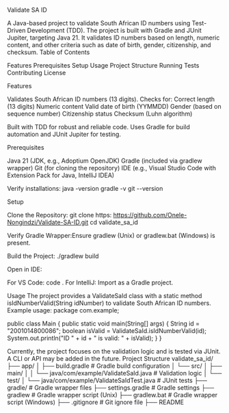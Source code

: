 Validate SA ID

A Java-based project to validate South African ID numbers using Test-Driven Development (TDD). The project is built with Gradle and JUnit Jupiter, targeting Java 21. It validates ID numbers based on length, numeric content, and other criteria such as date of birth, gender, citizenship, and checksum.
Table of Contents

Features
Prerequisites
Setup
Usage
Project Structure
Running Tests
Contributing
License

Features

Validates South African ID numbers (13 digits).
Checks for:
Correct length (13 digits)
Numeric content
Valid date of birth (YYMMDD)
Gender (based on sequence number)
Citizenship status
Checksum (Luhn algorithm)


Built with TDD for robust and reliable code.
Uses Gradle for build automation and JUnit Jupiter for testing.

Prerequisites

Java 21 (JDK, e.g., Adoptium OpenJDK)
Gradle (included via gradlew wrapper)
Git (for cloning the repository)
IDE (e.g., Visual Studio Code with Extension Pack for Java, IntelliJ IDEA)

Verify installations:
java -version
gradle -v
git --version

Setup

Clone the Repository:
git clone https: https://github.com/Onele-Nongindzi/Validate-SA-ID.git
cd validate_sa_id


Verify Gradle Wrapper:Ensure gradlew (Unix) or gradlew.bat (Windows) is present.

Build the Project:
./gradlew build


Open in IDE:

For VS Code: code .
For IntelliJ: Import as a Gradle project.



Usage
The project provides a ValidateSaId class with a static method isIdNumberValid(String idNumber) to validate South African ID numbers.
Example usage:
package com.example;

public class Main {
    public static void main(String[] args) {
        String id = "2001014800086";
        boolean isValid = ValidateSaId.isIdNumberValid(id);
        System.out.println("ID " + id + " is valid: " + isValid);
    }
}

Currently, the project focuses on the validation logic and is tested via JUnit. A CLI or API may be added in the future.
Project Structure
validate_sa_id/
├── app/
│   ├── build.gradle           # Gradle build configuration
│   └── src/
│       ├── main/
│       │   └── java/com/example/ValidateSaId.java  # Validation logic
│       └── test/
│           └── java/com/example/ValidateSaIdTest.java  # JUnit tests
├── gradle/                   # Gradle wrapper files
├── settings.gradle           # Gradle settings
├── gradlew                   # Gradle wrapper script (Unix)
├── gradlew.bat               # Gradle wrapper script (Windows)
├── .gitignore                # Git ignore file
├── README

